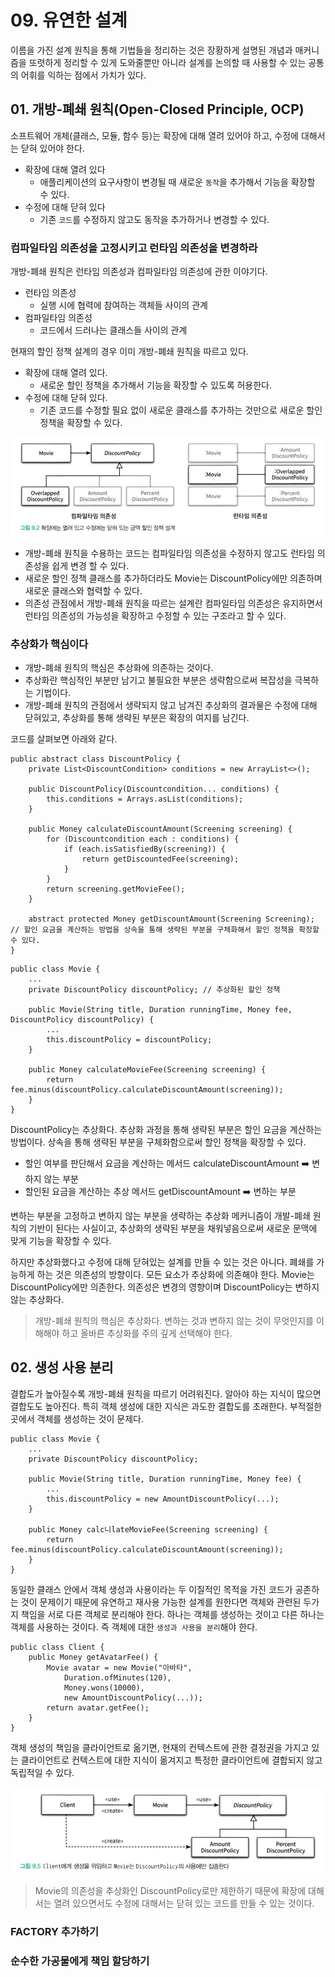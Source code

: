 # 09. 유연한 설계
이름을 가진 설계 원칙을 통해 기법들을 정리하는 것은 장황하게 설명된 개념과 매커니즘을 또렷하게 정리할 수 있게 도와줄뿐만 아니라 설계를 논의할 때 사용할 수 있는 공통의 어휘를 익하는 점에서 가치가 있다.

## 01. 개방-폐쇄 원칙(Open-Closed Principle, OCP)
소프트웨어 개체(클래스, 모듈, 함수 등)는 확장에 대해 열려 있어야 하고, 수정에 대해서는 닫혀 있어야 한다.
* 확장에 대해 열려 있다
  * 애플리케이션의 요구사항이 변경될 때 새로운 `동작`을 추가해서 기능을 확장할 수 있다.
* 수정에 대해 닫혀 있다
  * 기존 `코드`를 수정하지 않고도 동작을 추가하거나 변경할 수 있다.

### 컴파일타임 의존성을 고정시키고 런타임 의존성을 변경하라
개방-폐쇄 원칙은 런타임 의존성과 컴파일타임 의존성에 관한 이야기다.
* 런타임 의존성
  * 실행 시에 협력에 참여하는 객체들 사이의 관계
* 컴파일타임 의존성
  * 코드에서 드러나는 클래스들 사이의 관계

현재의 할인 정책 설계의 경우 이미 개방-폐쇄 원칙을 따르고 있다.
* 확장에 대해 열려 있다.
  * 새로운 할인 정책을 추가해서 기능을 확장할 수 있도록 허용한다.
* 수정에 대해 닫혀 있다.
  * 기존 코드를 수정할 필요 없이 새로운 클래스를 추가하는 것만으로 새로운 할인 정책을 확장할 수 있다.

<img src="./image/%EA%B7%B8%EB%A6%BC%209.2.png">

* 개방-폐쇄 원칙을 수용하는 코드는 컴파일타임 의존성을 수정하지 않고도 런타임 의존성을 쉽게 변경 할 수 있다. 
* 새로운 할인 정책 클래스를 추가하더라도 Movie는 DiscountPolicy에만 의존하며 새로운 클래스와 협력할 수 있다.
* 의존성 관점에서 개방-폐쇄 원칙을 따르는 설계란 컴파일타임 의존성은 유지하면서 런타임 의존성의 가능성을 확장하고 수정할 수 있는 구조라고 할 수 있다.

### 추상화가 핵심이다
* 개방-폐쇄 원칙의 핵심은 추상화에 의존하는 것이다. 
* 추상화란 핵심적인 부분만 남기고 불필요한 부분은 생략함으로써 복잡성을 극복하는 기법이다.
* 개방-폐쇄 원칙의 관점에서 생략되지 않고 남겨진 추상화의 결과물은 수정에 대해 닫혀있고, 추상화를 통해 생략된 부분은 확장의 여지를 남긴다.

코드를 살펴보면 아래와 같다.
```
public abstract class DiscountPolicy {
    private List<DiscountCondition> conditions = new ArrayList<>();

    public DiscountPolicy(Discountcondition... conditions) {    
        this.conditions = Arrays.asList(conditions);
    }

    public Money calculateDiscountAmount(Screening screening) { 
        for (Discountcondition each : conditions) {
            if (each.isSatisfiedBy(screening)) { 
                return getDiscountedFee(screening);
            } 
        }
        return screening.getMovieFee(); 
    }
    
    abstract protected Money getDiscountAmount(Screening Screening); // 할인 요금을 계산하는 방법을 상속을 통해 생략된 부분을 구체화해서 할인 정책을 확장할 수 있다.
}
```
```
public class Movie {
    ...
    private DiscountPolicy discountPolicy; // 추상화된 할인 정책

    public Movie(String title, Duration runningTime, Money fee, DiscountPolicy discountPolicy) {
        ...
        this.discountPolicy = discountPolicy; 
    }

    public Money calculateMovieFee(Screening screening) {
        return fee.minus(discountPolicy.calculateDiscountAmount(screening));
    } 
}
```

DiscountPolicy는 추상화다. 추상화 과정을 통해 생략된 부분은 할인 요금을 계산하는 방법이다. 상속을 통해 생략된 부분을 구체화함으로써 할인 정책을 확장할 수 있다.
* 할인 여부를 판단해서 요금을 계산하는 메서드 calculateDiscountAmount ➡️ 변하지 않는 부분
* 할인된 요금을 계산하는 추상 메서드 getDiscountAmount ➡️ 변하는 부분

변하는 부분을 고정하고 변하지 않는 부분을 생략하는 추상화 메커니즘이 개발-폐쇄 원칙의 기반이 된다는 사실이고, 추상화의 생략된 부분을 채워넣음으로써 새로운 문맥에 맞게 기능을 확장할 수 있다.

하지만 추상화했다고 수정에 대해 닫혀있는 설계를 만들 수 있는 것은 아니다. 폐쇄를 가능하게 하는 것은 의존성의 방향이다. 모든 요소가 추상화에 의존해야 한다. Movie는 DiscountPolicy에만 의존한다. 의존성은 변경의 영향이며 DiscountPolicy는 변하지 않는 추상화다.

> 개방-폐쇄 원칙의 핵심은 추상화다. 변하는 것과 변하지 않는 것이 무엇인지를 이해해야 하고 올바른 추상화를 주의 깊게 선택해야 한다.

## 02. 생성 사용 분리
결합도가 높아질수록 개방-폐쇄 원칙을 따르기 어려워진다. 알아야 하는 지식이 많으면 결합도도 높아진다. 특히 객체 생성에 대한 지식은 과도한 결합도를 초래한다. 부적절한 곳에서 객체를 생성하는 것이 문제다.

```
public class Movie {
    ...
    private DiscountPolicy discountPolicy;
    
    public Movie(String title, Duration runningTime, Money fee) {
        ...
        this.discountPolicy = new AmountDiscountPolicy(...); 
    }

    public Money calc니lateMovieFee(Screening screening) {
        return fee.minus(discountPolicy.calculateDiscountAmount(screening));
    }
}
```

동일한 클래스 안에서 객체 생성과 사용이라는 두 이질적인 목적을 가진 코드가 공존하는 것이 문제이기 때문에 유연하고 재사용 가능한 설계를 원한다면 객체와 관련된 두가지 책임을 서로 다른 객체로 분리해야 한다. 하나는 객체를 생성하는 것이고 다른 하나는 객체를 사용하는 것이다. 즉 객체에 대한 `생성과 사용을 분리`해야 한다.
```
public class Client {
    public Money getAvatarFee() {
        Movie avatar = new Movie("아바타", 
            Duration.ofMinutes(120),
            Money.wons(10000),
            new AmountDiscountPolicy(...));
        return avatar.getFee(); 
    }
}
```

객체 생성의 책임을 클라이언트로 옮기면, 현재의 컨텍스트에 관한 결정권을 가지고 있는 클라이언트로 컨텍스트에 대한 지식이 옮겨지고 특정한 클라이언트에 결합되지 않고 독립적일 수 있다.

<img src="./image/%EA%B7%B8%EB%A6%BC%209.5.png">

> Movie의 의존성을 추상화인 DiscountPolicy로만 제한하기 때문에 확장에 대해서는 열려 있으면서도 수정에 대해서는 닫혀 있는 코드를 만들 수 있는 것이다.

### FACTORY 추가하기


### 순수한 가공물에게 책임 할당하기

